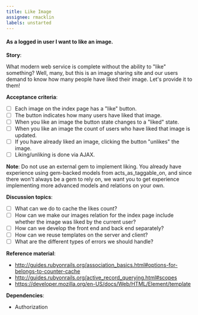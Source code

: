```yaml
---
title: Like Image
assignee: rmacklin
labels: unstarted
---
```


#### As a logged in user I want to like an image.

__Story__:

What modern web service is complete without the ability to "like" something?
Well, many, but this is an image sharing site and our users demand to know how
many people have liked their image. Let's provide it to them!

__Acceptance criteria__:
- [ ] Each image on the index page has a "like" button.
- [ ] The button indicates how many users have liked that image.
- [ ] When you like an image the button state changes to a "liked" state.
- [ ] When you like an image the count of users who have liked that image is
  updated.
- [ ] If you have already liked an image, clicking the button "unlikes" the
  image.
- [ ] Liking/unliking is done via AJAX.

__Note__: Do not use an external gem to implement liking. You already have
experience using gem-backed models from acts_as_taggable_on, and since there
won't always be a gem to rely on, we want you to get experience implementing
more advanced models and relations on your own.

__Discussion topics__:
- [ ] What can we do to cache the likes count?
- [ ] How can we make our images relation for the index page include whether
  the image was liked by the current user?
- [ ] How can we develop the front end and back end separately?
- [ ] How can we reuse templates on the server and client?
- [ ] What are the different types of errors we should handle?

__Reference material__:
- http://guides.rubyonrails.org/association_basics.html#options-for-belongs-to-counter-cache
- http://guides.rubyonrails.org/active_record_querying.html#scopes
- https://developer.mozilla.org/en-US/docs/Web/HTML/Element/template

__Dependencies__:
- Authorization
